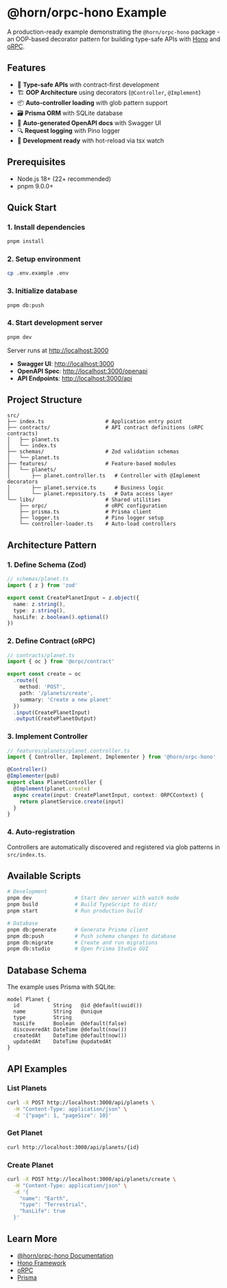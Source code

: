 # @horn/orpc-hono Example

A production-ready example demonstrating the `@horn/orpc-hono` package - an OOP-based decorator pattern for building type-safe APIs with [Hono](https://hono.dev) and [oRPC](https://orpc.io).

## Features

- 🎯 **Type-safe APIs** with contract-first development
- 🏗️ **OOP Architecture** using decorators (`@Controller`, `@Implement`)
- 📦 **Auto-controller loading** with glob pattern support
- 🗃️ **Prisma ORM** with SQLite database
- 📝 **Auto-generated OpenAPI docs** with Swagger UI
- 🔍 **Request logging** with Pino logger
- 🚀 **Development ready** with hot-reload via tsx watch

## Prerequisites

- Node.js 18+ (22+ recommended)
- pnpm 9.0.0+

## Quick Start

### 1. Install dependencies

```bash
pnpm install
```

### 2. Setup environment

```bash
cp .env.example .env
```

### 3. Initialize database

```bash
pnpm db:push
```

### 4. Start development server

```bash
pnpm dev
```

Server runs at [http://localhost:3000](http://localhost:3000)

- **Swagger UI**: [http://localhost:3000](http://localhost:3000)
- **OpenAPI Spec**: [http://localhost:3000/openapi](http://localhost:3000/openapi)
- **API Endpoints**: [http://localhost:3000/api](http://localhost:3000/api)

## Project Structure

```
src/
├── index.ts                    # Application entry point
├── contracts/                  # API contract definitions (oRPC contracts)
│   ├── planet.ts
│   └── index.ts
├── schemas/                    # Zod validation schemas
│   └── planet.ts
├── features/                   # Feature-based modules
│   └── planets/
│       ├── planet.controller.ts   # Controller with @Implement decorators
│       ├── planet.service.ts      # Business logic
│       └── planet.repository.ts   # Data access layer
└── libs/                       # Shared utilities
    ├── orpc/                   # oRPC configuration
    ├── prisma.ts               # Prisma client
    ├── logger.ts               # Pino logger setup
    └── controller-loader.ts    # Auto-load controllers
```

## Architecture Pattern

### 1. Define Schema (Zod)

```typescript
// schemas/planet.ts
import { z } from 'zod'

export const CreatePlanetInput = z.object({
  name: z.string(),
  type: z.string(),
  hasLife: z.boolean().optional()
})
```

### 2. Define Contract (oRPC)

```typescript
// contracts/planet.ts
import { oc } from '@orpc/contract'

export const create = oc
  .route({
    method: 'POST',
    path: '/planets/create',
    summary: 'Create a new planet'
  })
  .input(CreatePlanetInput)
  .output(CreatePlanetOutput)
```

### 3. Implement Controller

```typescript
// features/planets/planet.controller.ts
import { Controller, Implement, Implementer } from '@horn/orpc-hono'

@Controller()
@Implementer(pub)
export class PlanetController {
  @Implement(planet.create)
  async create(input: CreatePlanetInput, context: ORPCContext) {
    return planetService.create(input)
  }
}
```

### 4. Auto-registration

Controllers are automatically discovered and registered via glob patterns in `src/index.ts`.

## Available Scripts

```bash
# Development
pnpm dev              # Start dev server with watch mode
pnpm build            # Build TypeScript to dist/
pnpm start            # Run production build

# Database
pnpm db:generate      # Generate Prisma client
pnpm db:push          # Push schema changes to database
pnpm db:migrate       # Create and run migrations
pnpm db:studio        # Open Prisma Studio GUI
```

## Database Schema

The example uses Prisma with SQLite:

```prisma
model Planet {
  id           String   @id @default(uuid())
  name         String   @unique
  type         String
  hasLife      Boolean  @default(false)
  discoveredAt DateTime @default(now())
  createdAt    DateTime @default(now())
  updatedAt    DateTime @updatedAt
}
```

## API Examples

### List Planets

```bash
curl -X POST http://localhost:3000/api/planets \
  -H "Content-Type: application/json" \
  -d '{"page": 1, "pageSize": 10}'
```

### Get Planet

```bash
curl http://localhost:3000/api/planets/{id}
```

### Create Planet

```bash
curl -X POST http://localhost:3000/api/planets/create \
  -H "Content-Type: application/json" \
  -d '{
    "name": "Earth",
    "type": "Terrestrial",
    "hasLife": true
  }'
```

## Learn More

- [@horn/orpc-hono Documentation](../../packages/orpc-hono/README.md)
- [Hono Framework](https://hono.dev)
- [oRPC](https://orpc.io)
- [Prisma](https://www.prisma.io)

